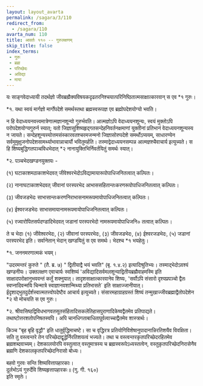 ```yaml
---
layout: layout_avarta
permalink: /sagara/3/110
redirect_from:
  - /sagara/110
avarta_num: 110
title: आवर्तः ११० -- गुरुलक्षणम्
skip_title: false
index_terms:
 - गुरुः
 - ब्रह्म
 - परिच्छेदः
 - अविद्या
 - माया
---
```


यः साङ्गवेदाध्यायी तदर्थज्ञो जीवब्रह्मैक्यविषयकदृढतरनिश्चयात्परिनिष्ठितात्मसाक्षात्कारवान् स एव *१ गुरुः। 

<div class="footnote" markdown="1">
*१. यथा स्वयं मार्गज्ञो मार्गोपदेशे समर्थस्तथा ब्रह्मस्वरूपज्ञ एव ब्रह्मोपदेशयोग्यो भवति।
</div>

न हि वेदाध्ययनवत्त्वमात्रेणात्मज्ञानशून्यो गुरुर्भवति। आत्मज्ञोऽपि वेदाध्ययनशून्यः,
स्वयं मुक्तोऽपि परोपदेशयोग्यगुरुर्न स्यात्; यतो जिज्ञासुशिष्यहृद्गतसन्देहनिवर्तनक्षमाणां युक्तीनां प्रतिभानं वेदाध्ययनशून्यस्य न जायते। सन्देहशून्यस्योत्तमसंस्कारवतश्चरमजन्मनो जिज्ञासोरुपदेशे समर्थोऽप्ययम्, साधारण्येन
सर्वमुमुक्षुजनोपदेशसामर्थ्याभावान्नाचार्यो भवितुमर्हति। तस्माद्वेदाध्ययनसम्पन्न आत्मज्ञश्चैवाचार्य इत्युच्यते। स हि शिष्यबुद्धिगतपञ्चविधभेदात् *२ नानायुक्तिभिर्निवर्तयितुं समर्थः स्यात्। 

<div class="footnote" markdown="1">
*२. पञ्चभेदखण्डनयुक्तयः -

(१) घटाकाशमठाकाशभेदवत् जीवेश्वरभेदोऽविद्यामायारूपोपाधिजनितत्वात् कल्पितः।

(२) नानाघटाकाशभेदवत् जीवानां परस्परभेद आभाससहितान्तःकरणरूपोपाधिजनितत्वात् कल्पितः।

(३) जीवजडभेदः साभासान्तःकरणनिराभासनामरूपमायोपाधिजनितत्वात् कल्पितः।

(४) ईश्वरजडभेदः साभासमायानामरूपमायोपाधिजनितत्वात् कल्पितः।

(५) रज्वारोपितसर्पदण्डादिभेदवत् जडानां परस्परभेदो नामरूपमायोपाधिजनि०
तत्वात् कल्पितः।
</div>

ते च भेदाः (१) जीवेश्वरभेदः, (२)
जीवानां परस्परभेदः, (३) जीवजडभेदः, (४) ईश्वरजडभेदः, (५) जडानां
परस्परभेद इति। सर्वानेतान् भेदान् खण्डयितुं स एव समर्थः। भेदश्च *१
भयहेतुः। 

<div class="footnote" markdown="1">
*१. जननमरणात्मकं भयम्।
</div>


"उदरमन्तरं कुरुते " (तै. ब्र. ७) " द्वितीयाद्वै भयं भवति"
(बृ. १.४.२) इत्यादिश्रुतिभ्यः। तस्माद्भेदोऽवश्यं खण्डनीयः। उक्तलक्षण
एवाचार्यः स्वशिष्यं 'अविद्यादिसर्वमलशून्याद्वितीयब्रह्मैवाहमस्मि इति साक्षादपरोक्षानुभववन्तं कर्तुं शक्नुयात्। तादृशसाक्षात्कारवानेव शिष्यः, 'सर्वोऽपि
संसारो दृश्यप्रपञ्चो द्वैतः स्वप्नादिवन्मयि चिन्मात्रे स्वाज्ञानवशान्मिथ्या प्रतिभासते´ इति साक्षाज्जानीयात्। ईदृशाद्भुतदुर्दर्शस्वात्मतत्त्वोपदेष्टैव आचार्य
इत्युच्यते। संसारमहाग्राहग्रस्तं शिष्यं तन्मुखाज्जीवब्रह्माद्वैतोपदेशेन *२ यो मोचयति
स एव गुरुः।

<div class="footnote" markdown="1">
*२. श्रीवासिष्ठद्विविधभागवतसूतसंहितादिसकलेतिहासपुराणादिकेष्वद्वैतमेव
प्रतिपाद्यते। तथाष्टोत्तरशतोपनिषतस्वपि। अपि चानधिगताबाधितापूर्वत्वाच्चाद्वैतमेव शास्त्रार्थः।

किञ्च "बृह बृहि वृद्धौ" इति धातुर्वृद्धिमाचष्टे। सा च वृद्धिरत्र
प्रतियोगिविशेषानुपादानान्निरतिशयैव विवक्षिता। सति तु वस्त्वन्तरे तेन परिच्छेदाद्वृद्धेर्निरतिशयत्वं भज्यते। तथा च वस्त्वन्तरकृतपरिच्छेदरहितमेव ब्रह्मशब्दवाच्यम्। देशकालयोरपि वस्तुत्वात् वस्तुमात्रस्य च ब्रह्मस्वरूपेऽध्यस्तत्वेन, वस्तुकृतपरिच्छेदनिरासेनैव ब्रह्मणि देशकालकृतपरिच्छेदनिरासो बोध्यः।
</div>

बहवो गुरवः सन्ति शिष्यवित्तापहारकाः।  
दुर्लभोऽयं गुरुर्देवि शिष्यहृत्तापहारकः॥ (गु. गी. १६०)  
इति स्मृतेः।

